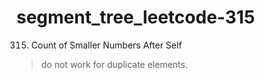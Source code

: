 # segment_tree_leetcode-315
315. Count of Smaller Numbers After Self

> do not work for duplicate elements.
